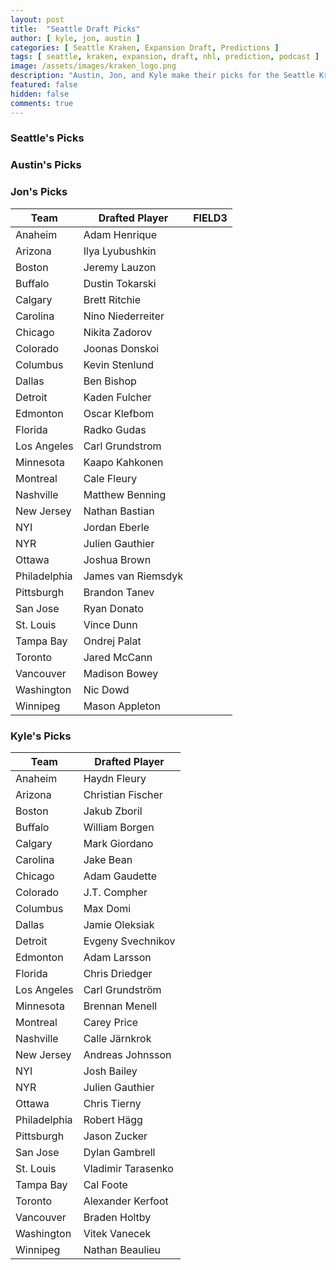 ```yaml
---
layout: post
title:  "Seattle Draft Picks"
author: [ kyle, jon, austin ]
categories: [ Seattle Kraken, Expansion Draft, Predictions ]
tags: [ seattle, kraken, expansion, draft, nhl, prediction, podcast ]
image: /assets/images/kraken_logo.png
description: "Austin, Jon, and Kyle make their picks for the Seattle Kraken expansion draft. How much will Ron Francis agree with us?"
featured: false
hidden: false
comments: true
---
```


<div class="row">
  <div class="col-sm-12 col-md-6 col-lg-3">
    <h3>Seattle's Picks</h3>
  </div>
  
  <div class="col-sm-12 col-md-6 col-lg-3">
    <h3>Austin's Picks</h3>
  </div>

  <div class="col-sm-12 col-md-6 col-lg-3">
    <div class="row">
      <h3>Jon's Picks</h3>
    </div>
    <div class="row">
      <table class="table table-bordered table-hover table-condensed" style="font-size='80%'">
<thead><tr><th title="Field #1">Team</th>
<th title="Field #2">Drafted Player</th>
<th title="Field #3">FIELD3</th>
</tr></thead>
<tbody><tr>
<td>Anaheim</td>
<td>Adam Henrique</td>
<td> </td>
</tr>
<tr>
<td>Arizona</td>
<td>Ilya Lyubushkin</td>
<td> </td>
</tr>
<tr>
<td>Boston</td>
<td>Jeremy Lauzon</td>
<td> </td>
</tr>
<tr>
<td>Buffalo</td>
<td>Dustin Tokarski</td>
<td> </td>
</tr>
<tr>
<td>Calgary</td>
<td>Brett Ritchie</td>
<td> </td>
</tr>
<tr>
<td>Carolina</td>
<td>Nino Niederreiter</td>
<td> </td>
</tr>
<tr>
<td>Chicago</td>
<td>Nikita Zadorov</td>
<td> </td>
</tr>
<tr>
<td>Colorado</td>
<td>Joonas Donskoi</td>
<td> </td>
</tr>
<tr>
<td>Columbus</td>
<td>Kevin Stenlund</td>
<td> </td>
</tr>
<tr>
<td>Dallas</td>
<td>Ben Bishop</td>
<td> </td>
</tr>
<tr>
<td>Detroit</td>
<td>Kaden Fulcher</td>
<td> </td>
</tr>
<tr>
<td>Edmonton</td>
<td>Oscar Klefbom</td>
<td> </td>
</tr>
<tr>
<td>Florida</td>
<td>Radko Gudas</td>
<td> </td>
</tr>
<tr>
<td>Los Angeles</td>
<td>Carl Grundstrom</td>
<td> </td>
</tr>
<tr>
<td>Minnesota</td>
<td>Kaapo Kahkonen</td>
<td> </td>
</tr>
<tr>
<td>Montreal</td>
<td>Cale Fleury</td>
<td> </td>
</tr>
<tr>
<td>Nashville</td>
<td>Matthew Benning</td>
<td> </td>
</tr>
<tr>
<td>New Jersey</td>
<td>Nathan Bastian</td>
<td> </td>
</tr>
<tr>
<td>NYI</td>
<td>Jordan Eberle</td>
<td> </td>
</tr>
<tr>
<td>NYR</td>
<td>Julien Gauthier</td>
<td> </td>
</tr>
<tr>
<td>Ottawa</td>
<td>Joshua Brown</td>
<td> </td>
</tr>
<tr>
<td>Philadelphia</td>
<td>James van Riemsdyk</td>
<td> </td>
</tr>
<tr>
<td>Pittsburgh</td>
<td>Brandon Tanev</td>
<td> </td>
</tr>
<tr>
<td>San Jose</td>
<td>Ryan Donato</td>
<td> </td>
</tr>
<tr>
<td>St. Louis</td>
<td>Vince Dunn</td>
<td> </td>
</tr>
<tr>
<td>Tampa Bay</td>
<td>Ondrej Palat</td>
<td> </td>
</tr>
<tr>
<td>Toronto</td>
<td>Jared McCann</td>
<td> </td>
</tr>
<tr>
<td>Vancouver</td>
<td>Madison Bowey</td>
<td> </td>
</tr>
<tr>
<td>Washington</td>
<td>Nic Dowd</td>
<td> </td>
</tr>
<tr>
<td>Winnipeg</td>
<td>Mason Appleton</td>
<td> </td>
</tr>
</tbody></table>
    </div>
  </div>

  <div class="col-sm-12 col-md-6 col-lg-3">
    <div class="row">
      <h3>Kyle's Picks</h3>
    </div>
    <div class="row">
      <!-- <iframe src="https://docs.google.com/spreadsheets/d/e/2PACX-1vRBTHAZ8VJG3FuP4tWjsPI2zwYvb1ahDuBsgGTksQLQEGolF8W2Mi7xZJmLO_4tVoYZjArqMUFC8HWE/pubhtml?widget=true&amp;headers=false" height="770"></iframe> -->
      <table class="table table-bordered table-hover table-condensed" style="font-size='80%'">
        <thead>
          <tr>
            <th title="Field #1">Team</th>
            <th title="Field #2">Drafted Player</th>
          </tr>
        </thead>
        <tbody>
          <tr>
            <td>Anaheim</td>
            <td>Haydn Fleury</td>
          </tr>
          <tr>
            <td>Arizona</td>
            <td>Christian Fischer</td>
          </tr>
          <tr>
            <td>Boston</td>
            <td>Jakub Zboril</td>
          </tr>
          <tr>
            <td>Buffalo</td>
            <td>William Borgen</td>
          </tr>
          <tr>
            <td>Calgary</td>
            <td>Mark Giordano</td>
          </tr>
          <tr>
            <td>Carolina</td>
            <td>Jake Bean</td>
          </tr>
          <tr>
            <td>Chicago</td>
            <td>Adam Gaudette</td>
          </tr>
          <tr>
            <td>Colorado</td><td>J.T. Compher</td>
          </tr>
          <tr>
            <td>Columbus</td>
            <td>Max Domi</td>
          </tr>
          <tr>
            <td>Dallas</td>
            <td>Jamie Oleksiak</td>
          </tr>
          <tr>
<td>Detroit</td>
<td>Evgeny Svechnikov</td>
</tr>
<tr>
<td>Edmonton</td>
<td>Adam Larsson</td>
</tr>
<tr>
<td>Florida</td>
<td>Chris Driedger</td>
</tr>
<tr>
<td>Los Angeles</td>
<td>Carl Grundström</td>
</tr>
<tr>
<td>Minnesota</td>
<td>Brennan Menell</td>
</tr>
<tr>
<td>Montreal</td>
<td>Carey Price</td>
</tr>
<tr>
<td>Nashville</td>
<td>Calle Järnkrok</td>
</tr>
<tr>
<td>New Jersey</td>
<td>Andreas Johnsson</td>
</tr>
<tr>
<td>NYI</td>
<td>Josh Bailey</td>
</tr>
<tr>
<td>NYR</td>
<td>Julien Gauthier</td>
</tr>
<tr>
<td>Ottawa</td>
<td>Chris Tierny</td>
</tr>
<tr>
<td>Philadelphia</td>
<td>Robert Hägg</td>
</tr>
<tr>
<td>Pittsburgh</td>
<td>Jason Zucker</td>
</tr>
<tr>
<td>San Jose</td>
<td>Dylan Gambrell</td>
</tr>
<tr>
<td>St. Louis</td>
<td>Vladimir Tarasenko</td>
</tr>
<tr>
<td>Tampa Bay</td>
<td>Cal Foote</td>
</tr>
<tr>
<td>Toronto</td>
<td>Alexander Kerfoot</td>
</tr>
<tr>
            <td>Vancouver</td>
            <td>Braden Holtby</td>
          </tr>
          <tr>
            <td>Washington</td>
            <td>Vitek Vanecek</td>
          </tr>
          <tr>
            <td>Winnipeg</td>
            <td>Nathan Beaulieu</td>
          </tr>
        </tbody>
      </table>
    </div>
  </div>
</div>
